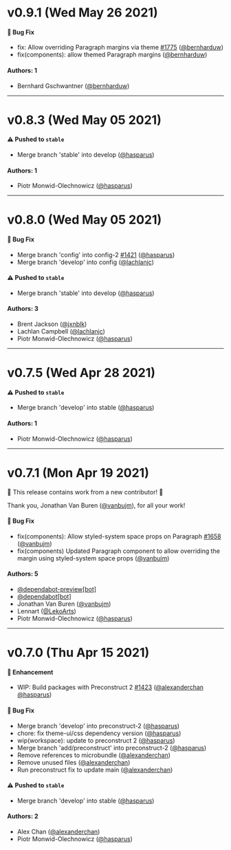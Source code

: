 # v0.9.1 (Wed May 26 2021)

#### 🐛 Bug Fix

- fix: Allow overriding Paragraph margins via theme [#1775](https://github.com/system-ui/theme-ui/pull/1775) ([@bernharduw](https://github.com/bernharduw))
- fix(components): allow themed Paragraph margins ([@bernharduw](https://github.com/bernharduw))

#### Authors: 1

- Bernhard Gschwantner ([@bernharduw](https://github.com/bernharduw))

---

# v0.8.3 (Wed May 05 2021)

#### ⚠️ Pushed to `stable`

- Merge branch 'stable' into develop ([@hasparus](https://github.com/hasparus))

#### Authors: 1

- Piotr Monwid-Olechnowicz ([@hasparus](https://github.com/hasparus))

---

# v0.8.0 (Wed May 05 2021)

#### 🐛 Bug Fix

- Merge branch 'config' into config-2 [#1421](https://github.com/system-ui/theme-ui/pull/1421) ([@hasparus](https://github.com/hasparus))
- Merge branch 'develop' into config ([@lachlanjc](https://github.com/lachlanjc))

#### ⚠️ Pushed to `stable`

- Merge branch 'stable' into develop ([@hasparus](https://github.com/hasparus))

#### Authors: 3

- Brent Jackson ([@jxnblk](https://github.com/jxnblk))
- Lachlan Campbell ([@lachlanjc](https://github.com/lachlanjc))
- Piotr Monwid-Olechnowicz ([@hasparus](https://github.com/hasparus))

---

# v0.7.5 (Wed Apr 28 2021)

#### ⚠️ Pushed to `stable`

- Merge branch 'develop' into stable ([@hasparus](https://github.com/hasparus))

#### Authors: 1

- Piotr Monwid-Olechnowicz ([@hasparus](https://github.com/hasparus))

---

# v0.7.1 (Mon Apr 19 2021)

:tada: This release contains work from a new contributor! :tada:

Thank you, Jonathan Van Buren ([@vanbujm](https://github.com/vanbujm)), for all your work!

#### 🐛 Bug Fix

- fix(components): Allow styled-system space props on Paragraph [#1658](https://github.com/system-ui/theme-ui/pull/1658) ([@vanbujm](https://github.com/vanbujm))
- fix(components) Updated Paragraph component to allow overriding the margin using styled-system space props ([@vanbujm](https://github.com/vanbujm))

#### Authors: 5

- [@dependabot-preview[bot]](https://github.com/dependabot-preview[bot])
- [@dependabot[bot]](https://github.com/dependabot[bot])
- Jonathan Van Buren ([@vanbujm](https://github.com/vanbujm))
- Lennart ([@LekoArts](https://github.com/LekoArts))
- Piotr Monwid-Olechnowicz ([@hasparus](https://github.com/hasparus))

---

# v0.7.0 (Thu Apr 15 2021)

#### 🚀 Enhancement

- WIP: Build packages with Preconstruct 2 [#1423](https://github.com/system-ui/theme-ui/pull/1423) ([@alexanderchan](https://github.com/alexanderchan) [@hasparus](https://github.com/hasparus))

#### 🐛 Bug Fix

- Merge branch 'develop' into preconstruct-2 ([@hasparus](https://github.com/hasparus))
- chore: fix theme-ui/css dependency version ([@hasparus](https://github.com/hasparus))
- wip(workspace): update to preconstruct 2 ([@hasparus](https://github.com/hasparus))
- Merge branch 'add/preconstruct' into preconstruct-2 ([@hasparus](https://github.com/hasparus))
- Remove references to microbundle ([@alexanderchan](https://github.com/alexanderchan))
- Remove unused files ([@alexanderchan](https://github.com/alexanderchan))
- Run preconstruct fix to update main ([@alexanderchan](https://github.com/alexanderchan))

#### ⚠️ Pushed to `stable`

- Merge branch 'develop' into stable ([@hasparus](https://github.com/hasparus))

#### Authors: 2

- Alex Chan ([@alexanderchan](https://github.com/alexanderchan))
- Piotr Monwid-Olechnowicz ([@hasparus](https://github.com/hasparus))
